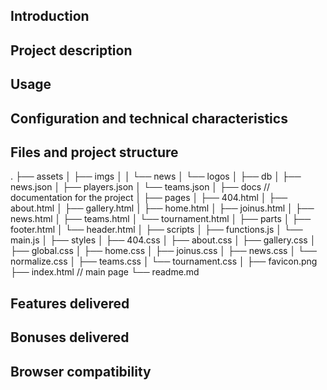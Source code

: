 

## Introduction

## Project description

## Usage

## Configuration and technical characteristics

## Files and project structure

.
├── assets
│   ├── imgs
│   │   └── news
│   └── logos
│
├── db
│   ├── news.json
│   ├── players.json
│   └── teams.json
│
├── docs                        // documentation for the project
│
├── pages
│   ├── 404.html
│   ├── about.html
│   ├── gallery.html
│   ├── home.html
│   ├── joinus.html
│   ├── news.html
│   ├── teams.html
│   └── tournament.html
│
├── parts
│   ├── footer.html
│   └── header.html
│
├── scripts
│   ├── functions.js
│   └── main.js
│
├── styles
│   ├── 404.css
│   ├── about.css
│   ├── gallery.css
│   ├── global.css
│   ├── home.css
│   ├── joinus.css
│   ├── news.css
│   └── normalize.css
│   ├── teams.css
│   └── tournament.css
│
├── favicon.png
├── index.html                  // main page
└── readme.md

## Features delivered

## Bonuses delivered

## Browser compatibility